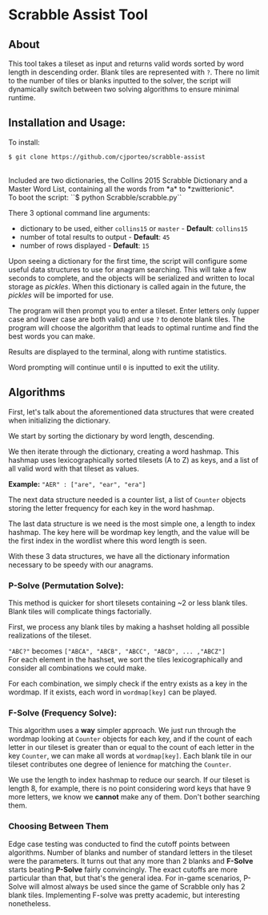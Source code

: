 # Scrabble Assist Tool
## About
This tool takes a tileset as input and returns valid words sorted by word length in descending order. Blank tiles are represented with ``?``. There no limit to the number of tiles or blanks inputted to the solver, the script will dynamically switch between two solving algorithms to ensure minimal runtime.

## Installation and Usage:
To install:
<br>

``$ git clone https://github.com/cjporteo/scrabble-assist``

<br>
Included are two dictionaries, the Collins 2015 Scrabble Dictionary and a Master Word List, containing all the words from *a* to *zwitterionic*.

<br>
To boot the script:
``$ python Scrabble/scrabble.py``
<br>

There 3 optional command line arguments:

 - dictionary to be used, either ``collins15`` or ``master`` - **Default**: ``collins15``
 - number of total results to output - **Default**: ``45``
 - number of rows displayed  - **Default**: ``15``

Upon seeing a dictionary for the first time, the script will configure some useful data structures to use for anagram searching. This will take a few seconds to complete, and the objects will be serialized and written to local storage as *pickles*. When this dictionary is called again in the future, the *pickles* will be imported for use.

The program will then prompt you to enter a tileset. Enter letters only (upper case and lower case are both valid) and use ``?`` to denote blank tiles. The program will choose the algorithm that leads to optimal runtime and find the best words you can make.

Results are displayed to the terminal, along with runtime statistics.

Word prompting will continue until ``0`` is inputted to exit the utility.

## Algorithms

First, let's talk about the aforementioned data structures that were created when initializing the dictionary. 

We start by sorting the dictionary by word length, descending.

We then iterate through the dictionary, creating a word hashmap.
This hashmap uses lexicographically sorted tilesets (A to Z) as keys, and a list of all valid word with that tileset as values.

**Example:**
```"AER" : ["are", "ear", "era"]```

The next data structure needed is a counter list, a list of ``Counter`` objects storing the letter frequency for each key in the word hashmap.

The last data structure is we need is the most simple one, a length to index hashmap. The key here will be wordmap key length, and the value will be the first index in the wordlist where this word length is seen.

With these 3 data structures, we have all the dictionary information necessary to be speedy with our anagrams.

### P-Solve (Permutation Solve):

This method is quicker for short tilesets containing ~2 or less blank tiles. Blank tiles will complicate things factorially.

First, we process any blank tiles by making a hashset holding all possible realizations of the tileset.

``"ABC?"`` becomes ``["ABCA", "ABCB", "ABCC", "ABCD", ... ,"ABCZ"]``
<br>
For each element in the hashset, we sort the tiles lexicographically and consider all combinations we could make.

For each combination, we simply check if the entry exists as a key in the wordmap. If it exists, each word in ``wordmap[key]`` can be played.

### F-Solve (Frequency Solve):

This algorithm uses a **way** simpler approach. We just run through the wordmap looking at ``Counter`` objects for each key, and if the count of each letter in our tileset is greater than or equal to the count of each letter in the key ``Counter``, we can make all words at ``wordmap[key]``. Each blank tile in our tileset contributes one degree of lenience for matching the ``Counter``.

We use the length to index hashmap to reduce our search. If our tileset is length 8, for example, there is no point considering word keys that have 9 more letters, we know we **cannot** make any of them. Don't bother searching them.

### Choosing Between Them
Edge case testing was conducted to find the cutoff points between algorithms. Number of blanks and number of standard letters in the tileset were the parameters. It turns out that any more than 2 blanks and **F-Solve** starts beating **P-Solve** fairly convincingly. The exact cutoffs are more particular than that, but that's the general idea. For in-game scenarios, P-Solve will almost always be used since the game of Scrabble only has 2 blank tiles. Implementing F-solve was pretty academic, but interesting nonetheless.
